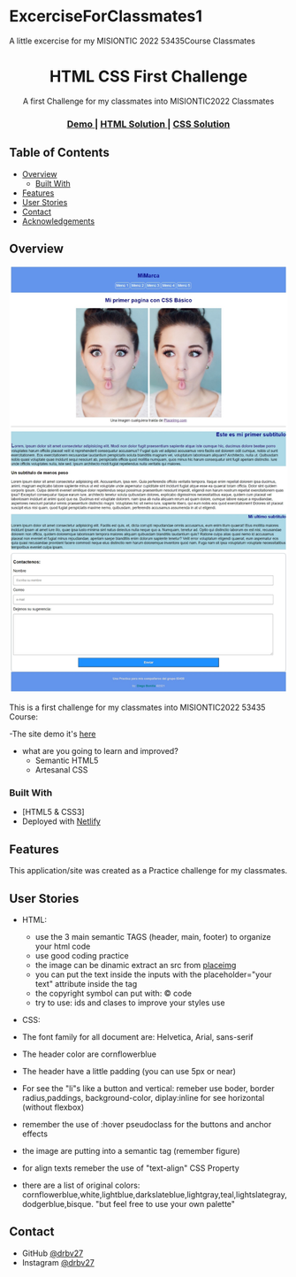 # ExcerciseForClassmates1
A little excercise for my MISIONTIC 2022 53435Course Classmates
<!-- Please update value in the {}  -->

<h1 align="center">HTML CSS First Challenge</h1>

<div align="center">
  A first Challenge for my classmates into MISIONTIC2022 Classmates
</div>

<div align="center">
  <h3>
    <a href="https://htmlcssexcercise1.netlify.app/">
      Demo
    </a>
    <span> | </span>
    <a href="https://github.com/drbv27/ExcerciseForClassmates1/blob/main/index.html">
      HTML Solution
    </a>
    <span> | </span>
    <a href="https://github.com/drbv27/ExcerciseForClassmates1/blob/main/styles.css">
      CSS Solution
    </a>
  </h3>
</div>

<!-- TABLE OF CONTENTS -->

## Table of Contents

- [Overview](#overview)
  - [Built With](#built-with)
- [Features](#features)
- [User Stories](#user-stories)
- [Contact](#contact)
- [Acknowledgements](#acknowledgements)

<!-- OVERVIEW -->

## Overview

![screenshot](https://github.com/drbv27/ExcerciseForClassmates1/blob/main/src/img/CAPTURA1.jpeg)

This is a first challenge for my classmates into MISIONTIC2022 53435 Course:

-The site demo it's [here](https://htmlcssexcercise1.netlify.app/)
- what are you going to learn and improved?
  - Semantic HTML5
  - Artesanal CSS


### Built With

<!-- This section should list any major frameworks that you built your project using. Here are a few examples.-->

- [HTML5 & CSS3]
- Deployed with [Netlify](https://www.netlify.com/)


## Features

<!-- List the features of your application or follow the template. Don't share the figma file here :) -->

This application/site was created as a Practice challenge for my classmates.

## User Stories

- HTML:
  - use the 3 main semantic TAGS (header, main, footer) to organize your html code
  - use good coding practice
  - the image can be dinamic extract an src from [placeimg](https://placeimg.com)
  - you can put the text inside the inputs with the placeholder="your text" attribute inside the tag
  - the copyright symbol can put with: &copy;  code
  - try to use: ids and clases to improve your styles use
 
 - CSS:
  - The font family for all document are: Helvetica, Arial, sans-serif
  - The header color are cornflowerblue
  - The header have a little padding (you can use 5px or near)
  - For see the "li"s like a button and vertical: remeber use boder, border radius,paddings, background-color, diplay:inline for see horizontal (without flexbox)
  - remember the use of :hover pseudoclass for the buttons and anchor effects
  - the image are putting into a semantic tag (remember figure)
  - for align texts remeber the use of "text-align" CSS Property
  - there are a list of original colors: cornflowerblue,white,lightblue,darkslateblue,lightgray,teal,lightslategray,dodgerblue,bisque. "but feel free to use your own palette"
  
  
  
  


## Contact

- GitHub [@drbv27](https://github.com/drbv27)
- Instagram [@drbv27](https://www.instagram.com/diego.r.bonilla)

